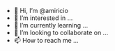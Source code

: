 - 👋 Hi, I’m @amiricio
- 👀 I’m interested in ...
- 🌱 I’m currently learning ...
- 💞️ I’m looking to collaborate on ...
- 📫 How to reach me ...

<!---
amiricio/amiricio is a ✨ special ✨ repository because its `README.md` (this file) appears on your GitHub profile.
You can click the Preview link to take a look at your changes.
--->

